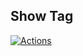 ## Show Tag

[![Actions](https://github.com/wk-j/actions-tag/workflows/Build/badge.svg)](https://github.com/wk-j/actions-tag/actions)